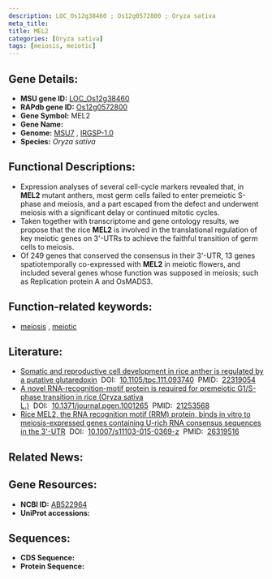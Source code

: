 ```yaml
---
description: LOC_Os12g38460 ; Os12g0572800 ; Oryza sativa
meta_title:
title: MEL2
categories: [Oryza sativa]
tags: [meiosis, meiotic]
---
```


## Gene Details:
- **MSU gene ID:** [LOC_Os12g38460](http://rice.uga.edu/cgi-bin/ORF_infopage.cgi?orf=LOC_Os12g38460)  
- **RAPdb gene ID:** [Os12g0572800](https://rapdb.dna.affrc.go.jp/locus/?name=Os12g0572800)  
- **Gene Symbol:** MEL2
- **Gene Name:**
- **Genome:**  [MSU7](http://rice.uga.edu/)&nbsp;,&nbsp;[IRGSP-1.0](https://rapdb.dna.affrc.go.jp/download/irgsp1.html)
- **Species:** *Oryza sativa*

## Functional Descriptions:
   - Expression analyses of several cell-cycle markers revealed that, in **MEL2** mutant anthers, most germ cells failed to enter premeiotic S-phase and meiosis, and a part escaped from the defect and underwent meiosis with a significant delay or continued mitotic cycles.
   - Taken together with transcriptome and gene ontology results, we propose that the rice **MEL2** is involved in the translational regulation of key meiotic genes on 3'-UTRs to achieve the faithful transition of germ cells to meiosis.
   - Of 249 genes that conserved the consensus in their 3'-UTR, 13 genes spatiotemporally co-expressed with **MEL2** in meiotic flowers, and included several genes whose function was supposed in meiosis; such as Replication protein A and OsMADS3.

## Function-related keywords:
   - [meiosis](/tags/meiosis/)&nbsp;,&nbsp;[meiotic](/tags/meiotic/)

## Literature:
   - [Somatic and reproductive cell development in rice anther is regulated by a putative glutaredoxin](https://www.doi.org/10.1105/tpc.111.093740)&nbsp;&nbsp;DOI:&nbsp;&nbsp;[10.1105/tpc.111.093740](https://www.doi.org/10.1105/tpc.111.093740)&nbsp;&nbsp;PMID:&nbsp;&nbsp;[22319054](https://pubmed.ncbi.nlm.nih.gov/22319054/)
   - [A novel RNA-recognition-motif protein is required for premeiotic G1/S-phase transition in rice (Oryza sativa L.)](https://www.doi.org/10.1371/journal.pgen.1001265)&nbsp;&nbsp;DOI:&nbsp;&nbsp;[10.1371/journal.pgen.1001265](https://www.doi.org/10.1371/journal.pgen.1001265)&nbsp;&nbsp;PMID:&nbsp;&nbsp;[21253568](https://pubmed.ncbi.nlm.nih.gov/21253568/)
   - [Rice MEL2, the RNA recognition motif (RRM) protein, binds in vitro to meiosis-expressed genes containing U-rich RNA consensus sequences in the 3'-UTR](https://www.doi.org/10.1007/s11103-015-0369-z)&nbsp;&nbsp;DOI:&nbsp;&nbsp;[10.1007/s11103-015-0369-z](https://www.doi.org/10.1007/s11103-015-0369-z)&nbsp;&nbsp;PMID:&nbsp;&nbsp;[26319516](https://pubmed.ncbi.nlm.nih.gov/26319516/)

## Related News:

## Gene Resources:
- **NCBI ID:**  [AB522964](http://www.ncbi.nlm.nih.gov/nuccore/AB522964)
- **UniProt accessions:** [](https://www.uniprot.org/uniprotkb//entry)

## Sequences:
- **CDS Sequence:**
- **Protein Sequence:**
